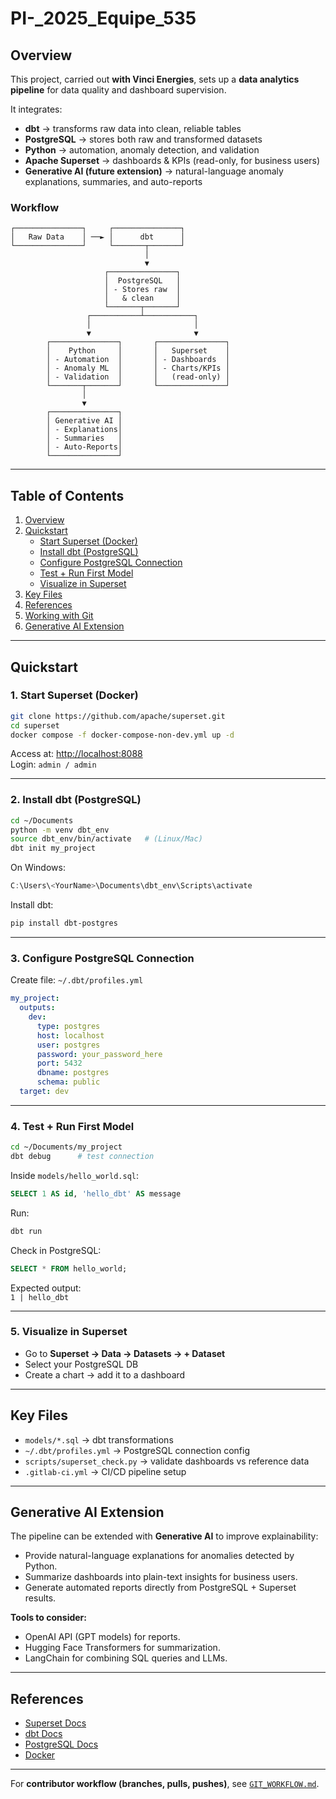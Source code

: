 # PI-_2025_Equipe_535

## Overview
This project, carried out **with Vinci Energies**, sets up a **data analytics pipeline** for data quality and dashboard supervision.

It integrates:
- **dbt** → transforms raw data into clean, reliable tables  
- **PostgreSQL** → stores both raw and transformed datasets  
- **Python** → automation, anomaly detection, and validation  
- **Apache Superset** → dashboards & KPIs (read-only, for business users)  
- **Generative AI (future extension)** → natural-language anomaly explanations, summaries, and auto-reports  

### Workflow
```text
┌───────────────┐     ┌───────────────┐
│   Raw Data    │ ──► │      dbt      │
└───────────────┘     └───────┬───────┘
                              │
                              ▼
                     ┌───────────────┐
                     │  PostgreSQL   │
                     │ - Stores raw  │
                     │   & clean     │
                     └───────┬───────┘
                 ┌───────────┴───────────┐
                 │                       │
                 ▼                       ▼
        ┌───────────────┐       ┌───────────────┐
        │    Python     │       │   Superset    │
        │ - Automation  │       │ - Dashboards  │
        │ - Anomaly ML  │       │ - Charts/KPIs │
        │ - Validation  │       │   (read-only) │
        └───────┬───────┘       └───────────────┘
                │
                ▼
        ┌───────────────┐
        │ Generative AI │
        │ - Explanations│
        │ - Summaries   │
        │ - Auto-Reports│
        └───────────────┘
```

---

## Table of Contents
1. [Overview](#overview)  
2. [Quickstart](#quickstart)  
   - [Start Superset (Docker)](#1-start-superset-docker)  
   - [Install dbt (PostgreSQL)](#2-install-dbt-postgresql)  
   - [Configure PostgreSQL Connection](#3-configure-postgresql-connection)  
   - [Test + Run First Model](#4-test--run-first-model)  
   - [Visualize in Superset](#5-visualize-in-superset)  
3. [Key Files](#key-files)  
4. [References](#references)  
5. [Working with Git](GIT_WORKFLOW.md)  
6. [Generative AI Extension](#generative-ai-extension)  

---

## Quickstart

### 1. Start Superset (Docker)
```bash
git clone https://github.com/apache/superset.git
cd superset
docker compose -f docker-compose-non-dev.yml up -d
```
Access at: [http://localhost:8088](http://localhost:8088)  
Login: `admin / admin`

---

### 2. Install dbt (PostgreSQL)
```bash
cd ~/Documents
python -m venv dbt_env
source dbt_env/bin/activate   # (Linux/Mac)
dbt init my_project
```
On Windows:
```powershell
C:\Users\<YourName>\Documents\dbt_env\Scripts\activate
```
Install dbt:
```bash
pip install dbt-postgres
```

---

### 3. Configure PostgreSQL Connection
Create file: `~/.dbt/profiles.yml`  
```yaml
my_project:
  outputs:
    dev:
      type: postgres
      host: localhost
      user: postgres
      password: your_password_here
      port: 5432
      dbname: postgres
      schema: public
  target: dev
```

---

### 4. Test + Run First Model
```bash
cd ~/Documents/my_project
dbt debug      # test connection
```

Inside `models/hello_world.sql`:
```sql
SELECT 1 AS id, 'hello_dbt' AS message
```

Run:
```bash
dbt run
```

Check in PostgreSQL:
```sql
SELECT * FROM hello_world;
```
Expected output:  
`1 | hello_dbt`

---

### 5. Visualize in Superset
- Go to **Superset → Data → Datasets → + Dataset**  
- Select your PostgreSQL DB  
- Create a chart → add it to a dashboard  

---

## Key Files
- `models/*.sql` → dbt transformations  
- `~/.dbt/profiles.yml` → PostgreSQL connection config  
- `scripts/superset_check.py` → validate dashboards vs reference data  
- `.gitlab-ci.yml` → CI/CD pipeline setup  

---

## Generative AI Extension
The pipeline can be extended with **Generative AI** to improve explainability:  
- Provide natural-language explanations for anomalies detected by Python.  
- Summarize dashboards into plain-text insights for business users.  
- Generate automated reports directly from PostgreSQL + Superset results.  

**Tools to consider:**  
- OpenAI API (GPT models) for reports.  
- Hugging Face Transformers for summarization.  
- LangChain for combining SQL queries and LLMs.  

---

## References
- [Superset Docs](https://superset.apache.org/docs/)  
- [dbt Docs](https://docs.getdbt.com/)  
- [PostgreSQL Docs](https://www.postgresql.org/docs/)  
- [Docker](https://docs.docker.com/desktop/)  

---

For **contributor workflow (branches, pulls, pushes)**, see [`GIT_WORKFLOW.md`](GIT_WORKFLOW.md).  
